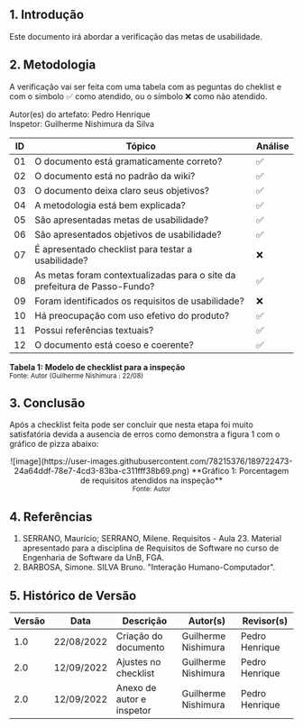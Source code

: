 ## 1. Introdução
Este documento irá abordar a verificação das metas de usabilidade.


## 2. Metodologia

A verificação vai ser feita com uma tabela com as peguntas do cheklist e com o símbolo ✅ como atendido, ou o símbolo ❌ como não atendido.

Autor(es) do artefato: Pedro Henrique  
Inspetor: Guilherme Nishimura da Silva


| ID  | Tópico                                                                     | Análise |
| --- | -------------------------------------------------------------------------- | ------- |
| 01  | O documento está gramaticamente correto?                                   | ✅      |
| 02  | O documento está no padrão da wiki?                                        | ✅       |
| 03  | O documento deixa claro seus objetivos?                                    | ✅      |
| 04  | A metodologia está bem explicada?                                          | ✅       |
| 05  |São apresentadas metas de usabilidade?                                      | ✅       |
| 06  | São apresentados objetivos de usabilidade?                                 | ✅       |
| 07  | É apresentado checklist para testar a usabilidade?                         |      ❌  |
| 08  | As metas foram contextualizadas para o site da prefeitura de Passo-Fundo?  | ✅       |
| 09  | Foram identificados os requisitos de usabilidade?	                       | ❌       |
| 10  | Há preocupação com uso efetivo do produto?                                 | ✅       |
| 11  | Possui referências textuais?                                               | ✅       |
| 12  | O documento está coeso e coerente?                                         | ✅        |

**Tabela 1: Modelo de checklist para a inspeção** <br>
<small>Fonte: Autor (Guilherme Nishimura : 22/08) </small></center>

## 3. Conclusão

Após a checklist feita pode ser concluir que nesta etapa foi muito satisfatória devida a ausencia de erros como demonstra a figura 1 com o gráfico de pizza abaixo:

<center>![image](https://user-images.githubusercontent.com/78215376/189722473-24a64ddf-78e7-4cd3-83ba-c311fff38b69.png) 
**Gráfico 1: Porcentagem de requisitos atendidos na inspeção** <br>
<small>Fonte: Autor</small></center>

## 4. Referências

1. SERRANO, Maurício; SERRANO, Milene. Requisitos - Aula 23. Material apresentado para a disciplina de Requisitos de Software no curso de Engenharia de Software da UnB, FGA.
2. BARBOSA, Simone. SILVA Bruno. "Interação Humano-Computador".


## 5. Histórico de Versão

|Versão	| Data	| Descrição |	Autor(s)	| Revisor(s)|
|--------|----|-----------|-------|---------|
| 1.0 |	22/08/2022	| Criação do documento |  Guilherme Nishimura | Pedro Henrique |
| 2.0 |	12/09/2022	| Ajustes no checklist |  Guilherme Nishimura | Pedro Henrique |
| 2.0 |	12/09/2022	| Anexo de autor e inspetor | Guilherme Nishimura | Pedro Henrique
